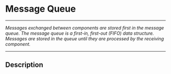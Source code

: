 # Message Queue
****
_Messages exchanged between components are stored first in the message queue. The message queue is a first-in, first-out (FIFO) data structure. Messages are stored in the queue until they are processed by the receiving component._
****

## Description